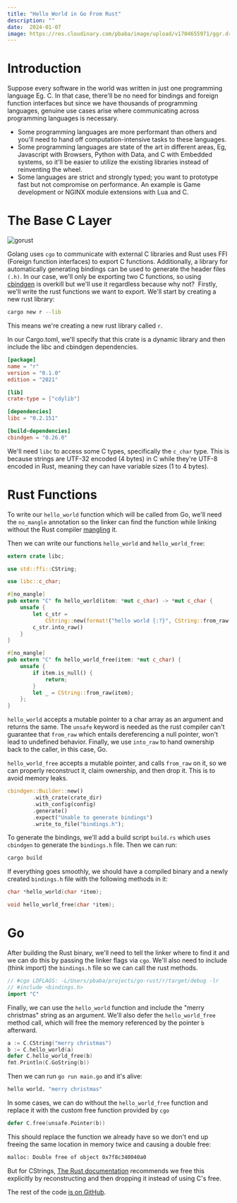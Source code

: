 ```yaml
---
title: "Hello World in Go From Rust"
description: ""
date:  2024-01-07
image: https://res.cloudinary.com/pbaba/image/upload/v1704655971/ggr.drawio_i75fz7.png
---
```


# Introduction
Suppose every software in the world was written in just one programming language Eg. C. In that case, there'll be no need for bindings and foreign function interfaces but since we have thousands of programming languages, genuine use cases arise where communicating across programming languages is necessary.

* Some programming languages are more performant than others and you'll need to hand off computation-intensive tasks to these languages.
* Some programming languages are state of the art in different areas, Eg, Javascript with Browsers, Python with Data, and C with Embedded systems, so it'll be easier to utilize the existing libraries instead of reinventing the wheel.
* Some languages are strict and strongly typed; you want to prototype fast but not compromise on performance. An example is Game development or NGINX module extensions with Lua and C.

# The Base C Layer
![gorust](https://res.cloudinary.com/pbaba/image/upload/v1704655971/ggr.drawio_i75fz7.png)

Golang uses `cgo` to communicate with external C libraries and Rust uses FFI (Foreign function interfaces) to export C functions. Additionally, a library for automatically generating bindings can be used to generate the header files `(.h)`. In our case, we'll only be exporting two C functions, so using [cbindgen](https://github.com/mozilla/cbindgen) is overkill but we'll use it regardless because why not? 
Firstly, we'll write the rust functions we want to export. We'll start by creating a new rust library:

```sh
cargo new r --lib
```

This means we're creating a new rust library called `r`. 

In our Cargo.toml, we'll specify that this crate is a dynamic library and then include the libc and cbindgen dependencies.

```toml
[package]
name = "r"
version = "0.1.0"
edition = "2021"

[lib]
crate-type = ["cdylib"]

[dependencies]
libc = "0.2.151"

[build-dependencies]
cbindgen = "0.26.0"
```

We'll need `libc` to access some C types, specifically the `c_char` type. This is because strings are UTF-32 encoded (4 bytes) in C while they're UTF-8 encoded in Rust, meaning they can have variable sizes (1 to 4 bytes).

# Rust Functions
To write our `hello_world` function which will be called from Go, we'll need the `no_mangle` annotation so the linker can find the function while linking without the Rust compiler [mangling](https://rust-lang.github.io/rfcs/2603-rust-symbol-name-mangling-v0.html) it. 

Then we can write our functions `hello_world` and `hello_world_free`:

```rust
extern crate libc;

use std::ffi::CString;

use libc::c_char;

#[no_mangle]
pub extern "C" fn hello_world(item: *mut c_char) -> *mut c_char {
    unsafe {
        let c_str =
            CString::new(format!("hello world {:?}", CString::from_raw(item))).expect("dont fail");
        c_str.into_raw()
    }
}

#[no_mangle]
pub extern "C" fn hello_world_free(item: *mut c_char) {
    unsafe {
        if item.is_null() {
            return;
        }
        let _ = CString::from_raw(item);
    };
}
```

`hello_world` accepts a mutable pointer to a char array as an argument and returns the same. The `unsafe` keyword is needed as the rust compiler can't guarantee that `from_raw` which entails dereferencing a null pointer, won't lead to undefined behavior. Finally, we use `into_raw` to hand ownership back to the caller, in this case, Go.

`hello_world_free` accepts a mutable pointer, and calls `from_raw` on it, so we can properly reconstruct it, claim ownership, and then drop it. This is to avoid memory leaks.

```rust
cbindgen::Builder::new()
        .with_crate(crate_dir)
        .with_config(config)
        .generate()
        .expect("Unable to generate bindings")
        .write_to_file("bindings.h");
```

To generate the bindings, we'll add a build script `build.rs` which uses `cbindgen` to generate the `bindings.h` file. Then we can run:

```sh
cargo build
```

If everything goes smoothly, we should have a compiled binary and a newly created `bindings.h` file with the following methods in it:

```c
char *hello_world(char *item);

void hello_world_free(char *item);
```

# Go
After building the Rust binary, we'll need to tell the linker where to find it and we can do this by passing the linker flags via `cgo`. We'll also need to include (think import) the `bindings.h` file so we can call the rust methods.

```go
// #cgo LDFLAGS: -L/Users/pbaba/projects/go-rust/r/target/debug -lr
// #include <bindings.h>
import "C"
```

Finally, we can use the `hello_world` function and include the "merry christmas" string as an argument. We'll also defer the `hello_world_free` method call, which will free the memory referenced by the pointer `b` afterward.

```go
a := C.CString("merry christmas")
b := C.hello_world(a)
defer C.hello_world_free(b)
fmt.Println(C.GoString(b))
```

Then we can run `go run main.go` and it's alive:
```sh
hello world. "merry christmas"
```

In some cases, we can do without the `hello_world_free` function and replace it with the custom free function provided by `cgo`

```go
defer C.free(unsafe.Pointer(b))
```

This should replace the function we already have so we don't end up freeing the same location in memory twice and causing a double free:

```sh
malloc: Double free of object 0x7f8c340040a0
```

But for CStrings, [The Rust documentation](https://doc.rust-lang.org/src/alloc/ffi/c_str.rs.html#416-419) recommends we free this explicitly by reconstructing and then dropping it instead of using C's free.

The rest of the code [is on GitHub](https://github.com/obbap1/go-rust).

